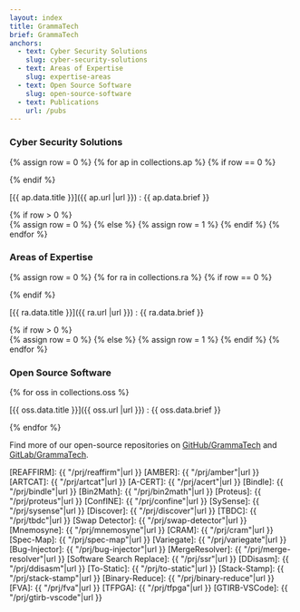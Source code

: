 ```yaml
---
layout: index
title: GrammaTech
brief: GrammaTech
anchors:
  - text: Cyber Security Solutions
    slug: cyber-security-solutions
  - text: Areas of Expertise
    slug: expertise-areas
  - text: Open Source Software
    slug: open-source-software
  - text: Publications
    url: /pubs
---
```


<div class="gt-bottom-line">

### Cyber Security Solutions

{% assign row = 0 %}
{% for ap in collections.ap %}
{% if row == 0 %}
<div class="w3-row-padding">
{% endif %}
<div class="w3-half w3-margin-bottom">
<div class="w3-container w3-card gt-card">

[{{ ap.data.title }}]({{ ap.url |url }})
:   {{ ap.data.brief }}

</div>
</div>
{% if row > 0 %}
</div>
{% assign row = 0 %}
{% else %}
{% assign row = 1 %}
{% endif %}
{% endfor %}
</div>
</div>

<div class="gt-bottom-line">

### Areas of Expertise

{% assign row = 0 %}
{% for ra in collections.ra %}
{% if row == 0 %}
<div class="w3-row-padding">
{% endif %}
<div class="w3-half w3-margin-bottom">
<div id="{{ ra.data.slug }}" class="w3-container w3-card gt-card">

[{{ ra.data.title }}]({{ ra.url |url }})
:   {{ ra.data.brief }}

</div>
</div>
{% if row > 0 %}
</div>
{% assign row = 0 %}
{% else %}
{% assign row = 1 %}
{% endif %}
{% endfor %}
</div>
</div>

### Open Source Software

{% for oss in collections.oss %}

[{{ oss.data.title }}]({{ oss.url |url }})
:   {{ oss.data.brief }}

{% endfor %}

Find more of our open-source
repositories on [GitHub/GrammaTech](https://github.com/GrammaTech) and
[GitLab/GrammaTech](https://gitlab.com/GrammaTech).

[REAFFIRM]: {{ "/prj/reaffirm"|url }}
[AMBER]: {{ "/prj/amber"|url }}
[ARTCAT]: {{ "/prj/artcat"|url }}
[A-CERT]: {{ "/prj/acert"|url }}
[Bindle]: {{ "/prj/bindle"|url }}
[Bin2Math]: {{ "/prj/bin2math"|url }}
[Proteus]: {{ "/prj/proteus"|url }}
[ConfINE]: {{ "/prj/confine"|url }}
[SySense]: {{ "/prj/sysense"|url }}
[Discover]: {{ "/prj/discover"|url }}
[TBDC]: {{ "/prj/tbdc"|url }}
[Swap Detector]: {{ "/prj/swap-detector"|url }}
[Mnemosyne]: {{ "/prj/mnemosyne"|url }}
[CRAM]: {{ "/prj/cram"|url }}
[Spec-Map]: {{ "/prj/spec-map"|url }}
[Variegate]: {{ "/prj/variegate"|url }}
[Bug-Injector]: {{ "/prj/bug-injector"|url }}
[MergeResolver]: {{ "/prj/merge-resolver"|url }}
[Software Search Replace]: {{ "/prj/ssr"|url }}
[DDisasm]: {{ "/prj/ddisasm"|url }}
[To-Static]: {{ "/prj/to-static"|url }}
[Stack-Stamp]: {{ "/prj/stack-stamp"|url }}
[Binary-Reduce]: {{ "/prj/binary-reduce"|url }}
[FVA]: {{ "/prj/fva"|url }}
[TFPGA]: {{ "/prj/tfpga"|url }}
[GTIRB-VSCode]: {{ "/prj/gtirb-vscode"|url }}
